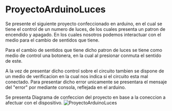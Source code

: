 # ProyectoArduinoLuces
Se presente el siguiente proyecto confeccionado en arduino, en el cual se tiene el control de un numero de luces, de los cuales presenta un patron de encendido y apagado. En los cuales nosotros podemos interactuar con el medio para el cambio de sentidos que tiene.

  Para el cambio de sentidos que tiene dicho patron de luces se tiene como medio de control una botonera, en la cual al presionar conmuta el sentido de este.

  A la vez de presentar dicho control sobre el circuito tambien se dispone de un medio de verificacion en la cual nos indica si el circuito esta mal conectado. Para presentar dicho error unicamente se presentara el mensaje del "error" por mediante consola, reflejada en el arduino.

Se presenta Diagrama de confeccion del proyecto en base a la coneccion a afectuar con el dispositivo.
![ProyectoArduinoLuces](https://github.com/Nexcors/ProyectoArduinoLuces/assets/58233156/722ff95a-7f39-4f54-8624-ec6b5b08950e)

